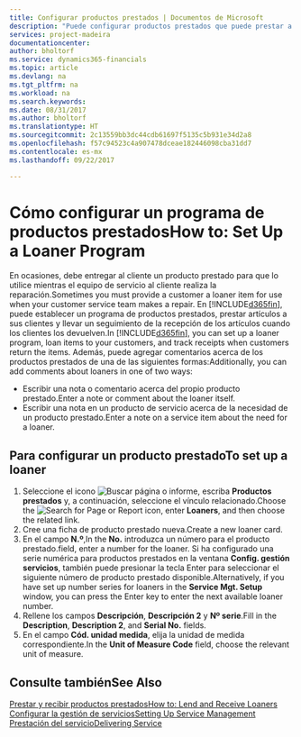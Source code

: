 ```yaml
---
title: Configurar productos prestados | Documentos de Microsoft
description: "Puede configurar productos prestados que puede prestar a los clientes para reemplazar productos de servicio mientras están en servicio."
services: project-madeira
documentationcenter: 
author: bholtorf
ms.service: dynamics365-financials
ms.topic: article
ms.devlang: na
ms.tgt_pltfrm: na
ms.workload: na
ms.search.keywords: 
ms.date: 08/31/2017
ms.author: bholtorf
ms.translationtype: HT
ms.sourcegitcommit: 2c13559bb3dc44cdb61697f5135c5b931e34d2a8
ms.openlocfilehash: f57c94523c4a907478dceae182446098cba31dd7
ms.contentlocale: es-mx
ms.lasthandoff: 09/22/2017

---
```

# <a name="how-to-set-up-a-loaner-program"></a><span data-ttu-id="4862c-103">Cómo configurar un programa de productos prestados</span><span class="sxs-lookup"><span data-stu-id="4862c-103">How to: Set Up a Loaner Program</span></span>
<span data-ttu-id="4862c-104">En ocasiones, debe entregar al cliente un producto prestado para que lo utilice mientras el equipo de servicio al cliente realiza la reparación.</span><span class="sxs-lookup"><span data-stu-id="4862c-104">Sometimes you must provide a customer a loaner item for use when your customer service team makes a repair.</span></span> <span data-ttu-id="4862c-105">En [!INCLUDE[d365fin](includes/d365fin_md.md)], puede establecer un programa de productos prestados, prestar artículos a sus clientes y llevar un seguimiento de la recepción de los artículos cuando los clientes los devuelven.</span><span class="sxs-lookup"><span data-stu-id="4862c-105">In [!INCLUDE[d365fin](includes/d365fin_md.md)], you can set up a loaner program, loan items to your customers, and track receipts when customers return the items.</span></span> <span data-ttu-id="4862c-106">Además, puede agregar comentarios acerca de los productos prestados de una de las siguientes formas:</span><span class="sxs-lookup"><span data-stu-id="4862c-106">Additionally, you can add comments about loaners in one of two ways:</span></span>  
  
* <span data-ttu-id="4862c-107">Escribir una nota o comentario acerca del propio producto prestado.</span><span class="sxs-lookup"><span data-stu-id="4862c-107">Enter a note or comment about the loaner itself.</span></span>  
* <span data-ttu-id="4862c-108">Escribir una nota en un producto de servicio acerca de la necesidad de un producto prestado.</span><span class="sxs-lookup"><span data-stu-id="4862c-108">Enter a note on a service item about the need for a loaner.</span></span>  

## <a name="to-set-up-a-loaner"></a><span data-ttu-id="4862c-109">Para configurar un producto prestado</span><span class="sxs-lookup"><span data-stu-id="4862c-109">To set up a loaner</span></span>  
1. <span data-ttu-id="4862c-110">Seleccione el icono ![Buscar página o informe](media/ui-search/search_small.png "icono Buscar página o informe"), escriba **Productos prestados** y, a continuación, seleccione el vínculo relacionado.</span><span class="sxs-lookup"><span data-stu-id="4862c-110">Choose the ![Search for Page or Report](media/ui-search/search_small.png "Search for Page or Report icon") icon, enter **Loaners**, and then choose the related link.</span></span>  
2. <span data-ttu-id="4862c-111">Cree una ficha de producto prestado nueva.</span><span class="sxs-lookup"><span data-stu-id="4862c-111">Create a new loaner card.</span></span> 
3. <span data-ttu-id="4862c-112">En el campo **N.º**,</span><span class="sxs-lookup"><span data-stu-id="4862c-112">In the **No.**</span></span> <span data-ttu-id="4862c-113">introduzca un número para el producto prestado.</span><span class="sxs-lookup"><span data-stu-id="4862c-113">field, enter a number for the loaner.</span></span> <span data-ttu-id="4862c-114">Si ha configurado una serie numérica para productos prestados en la ventana **Config. gestión servicios**, también puede presionar la tecla Enter para seleccionar el siguiente número de producto prestado disponible.</span><span class="sxs-lookup"><span data-stu-id="4862c-114">Alternatively, if you have set up number series for loaners in the **Service Mgt. Setup** window, you can press the Enter key to enter the next available loaner number.</span></span>  
4. <span data-ttu-id="4862c-115">Rellene los campos **Descripción**, **Descripción 2** y **Nº serie**.</span><span class="sxs-lookup"><span data-stu-id="4862c-115">Fill in the **Description**, **Description 2**, and **Serial No.** fields.</span></span>  
5. <span data-ttu-id="4862c-116">En el campo **Cód. unidad medida**, elija la unidad de medida correspondiente.</span><span class="sxs-lookup"><span data-stu-id="4862c-116">In the **Unit of Measure Code** field, choose the relevant unit of measure.</span></span>  
  
## <a name="see-also"></a><span data-ttu-id="4862c-117">Consulte también</span><span class="sxs-lookup"><span data-stu-id="4862c-117">See Also</span></span>
[<span data-ttu-id="4862c-118">Prestar y recibir productos prestados</span><span class="sxs-lookup"><span data-stu-id="4862c-118">How to: Lend and Receive Loaners</span></span>](service-how-to-lend-receive-loaners.md)  
[<span data-ttu-id="4862c-119">Configurar la gestión de servicios</span><span class="sxs-lookup"><span data-stu-id="4862c-119">Setting Up Service Management</span></span>](service-setup-service.md)  
[<span data-ttu-id="4862c-120">Prestación del servicio</span><span class="sxs-lookup"><span data-stu-id="4862c-120">Delivering Service</span></span>](service-deliver-service.md)  


